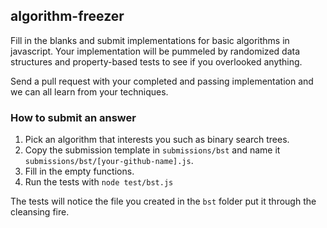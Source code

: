 ## algorithm-freezer

Fill in the blanks and submit implementations for basic algorithms
in javascript.  Your implementation will be pummeled by randomized
data structures and property-based tests to see if you overlooked
anything.

Send a pull request with your completed and passing implementation
and we can all learn from your techniques.

### How to submit an answer

1. Pick an algorithm that interests you such as binary search trees.
1. Copy the submission template in `submissions/bst` and name it
`submissions/bst/[your-github-name].js`.
1. Fill in the empty functions.
1. Run the tests with `node test/bst.js`

The tests will notice the file you created in the `bst` folder
put it through the cleansing fire.
